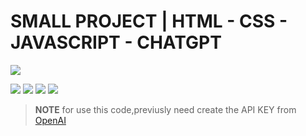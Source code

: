 # SMALL PROJECT | HTML - CSS - JAVASCRIPT - CHATGPT
![](https://img.shields.io/badge/by-Alejandro_Fuentes-informational?style=flat-square&color=cdcdcd)

![](https://img.shields.io/badge/HTML5-platform-informational?style=flat-square&logo=html5&labelColor=fff&color=cdcdcd) 
![](https://img.shields.io/badge/CSS3-layout-informational?style=flat-square&logo=css3&labelColor=000&color=cdcdcd) 
![](https://img.shields.io/badge/JS-code-informational?style=flat-square&logo=html5&labelColor=fff&color=cdcdcd) 
![](https://img.shields.io/badge/ChatGPT-AI-informational?style=flat-square&labelColor=000&color=cdcdcd)

> **NOTE** for use this code,previusly need create the API KEY from [OpenAI][link-openai]


<!-- link, tools, etc -->
[link-openai]:https://openai.com/